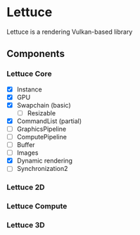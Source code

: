 # Lettuce

Lettuce is a rendering Vulkan-based library

## Components 

### Lettuce Core
- [x] Instance
- [x] GPU
- [x] Swapchain (basic)
  - [ ] Resizable
- [x] CommandList (partial)
- [ ] GraphicsPipeline
- [ ] ComputePipeline
- [ ] Buffer
- [ ] Images
- [x] Dynamic rendering
- [ ] Synchronization2
### Lettuce 2D
### Lettuce Compute
### Lettuce 3D